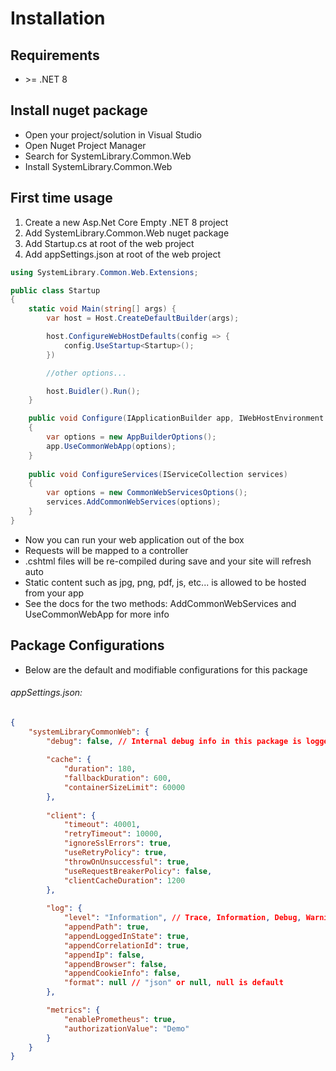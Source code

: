 ﻿# Installation

## Requirements
* &gt;= .NET 8

## Install nuget package

* Open your project/solution in Visual Studio
* Open Nuget Project Manager
* Search for SystemLibrary.Common.Web
* Install SystemLibrary.Common.Web

## First time usage
1. Create a new Asp.Net Core Empty .NET 8 project
2. Add SystemLibrary.Common.Web nuget package
3. Add Startup.cs at root of the web project
4. Add appSettings.json at root of the web project

```csharp 
using SystemLibrary.Common.Web.Extensions;

public class Startup 
{
	static void Main(string[] args) {
		var host = Host.CreateDefaultBuilder(args);

		host.ConfigureWebHostDefaults(config => {
			config.UseStartup<Startup>();
		})

		//other options...

		host.Buidler().Run();
	}

	public void Configure(IApplicationBuilder app, IWebHostEnvironment env)
	{
		var options = new AppBuilderOptions();
		app.UseCommonWebApp(options);
	}
	
	public void ConfigureServices(IServiceCollection services)
	{
		var options = new CommonWebServicesOptions();
		services.AddCommonWebServices(options);
	}
}
```

* Now you can run your web application out of the box
* Requests will be mapped to a controller
* .cshtml files will be re-compiled during save and your site will refresh auto 
* Static content such as jpg, png, pdf, js, etc... is allowed to be hosted from your app
* See the docs for the two methods: AddCommonWebServices and UseCommonWebApp for more info

## Package Configurations
* Below are the default and modifiable configurations for this package

###### appSettings.json:
```json  
{
	"systemLibraryCommonWeb": {
		"debug": false, // Internal debug info in this package is logged if true
		
		"cache": {
			"duration": 180,
			"fallbackDuration": 600,
			"containerSizeLimit": 60000
		},
		
		"client": {
			"timeout": 40001,
			"retryTimeout": 10000,
			"ignoreSslErrors": true,
			"useRetryPolicy": true,
			"throwOnUnsuccessful": true,
			"useRequestBreakerPolicy": false,
			"clientCacheDuration": 1200
		},
		
		"log": {
			"level": "Information", // Trace, Information, Debug, Warning, Error, None
			"appendPath": true,
			"appendLoggedInState": true,
			"appendCorrelationId": true,
			"appendIp": false,
			"appendBrowser": false,
			"appendCookieInfo": false,
			"format": null // "json" or null, null is default
		},

		"metrics": {
			"enablePrometheus": true,
			"authorizationValue": "Demo"
		}
	}
}
```  
 